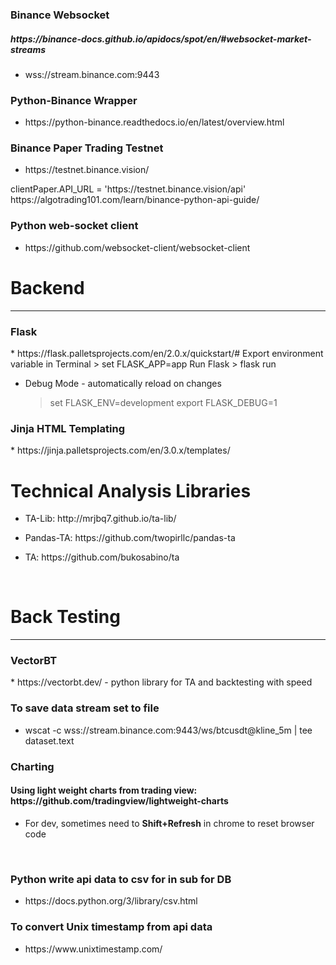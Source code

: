 <h3>Binance Websocket</h2>
<h5>https://binance-docs.github.io/apidocs/spot/en/#websocket-market-streams</h5>
<ul><li>wss://stream.binance.com:9443</li></ul>

<h3>Python-Binance Wrapper</h3>
<ul><li>https://python-binance.readthedocs.io/en/latest/overview.html</li></ul>

<h3>Binance Paper Trading Testnet</h3>
<ul><li>https://testnet.binance.vision/</li></ul>
clientPaper.API_URL = 'https://testnet.binance.vision/api'
https://algotrading101.com/learn/binance-python-api-guide/

<h3>Python web-socket client</h5>
<ul><li>https://github.com/websocket-client/websocket-client</li></ul>

<h1>Backend</h1>
<hr>
<h3>Flask</h3>
* https://flask.palletsprojects.com/en/2.0.x/quickstart/#
    Export environment variable in Terminal
        > set FLASK_APP=app
    Run Flask
        > flask run

* Debug Mode - automatically reload on changes
    > set FLASK_ENV=development
    > export FLASK_DEBUG=1


<h3>Jinja HTML Templating</h3>
* https://jinja.palletsprojects.com/en/3.0.x/templates/

</br>
<h1>Technical Analysis Libraries</h3>
<ul><li>TA-Lib: http://mrjbq7.github.io/ta-lib/</li></ul>
<ul><li>Pandas-TA: https://github.com/twopirllc/pandas-ta</li></ul>
<ul><li>TA: https://github.com/bukosabino/ta</li></ul>

</br>
<h1>Back Testing</h1>
<hr>
<h3>VectorBT</h3>
* https://vectorbt.dev/ - python library for TA and backtesting with speed

<h3>To save data stream set to file</h3>
<ul><li>wscat -c wss://stream.binance.com:9443/ws/btcusdt@kline_5m | tee dataset.text</ul></li>

<h3>Charting</h3>
<h4>Using light weight charts from trading view: https://github.com/tradingview/lightweight-charts</h4>
<ul><li>For dev, sometimes need to <b>Shift+Refresh</b> in chrome to reset browser code</li></ul>

</br>

<h3>Python write api data to csv for in sub for DB</h3>
<ul><li>https://docs.python.org/3/library/csv.html</li></ul>

<h3>To convert Unix timestamp from api data</h3>
<ul><li>https://www.unixtimestamp.com/</li></ul>












